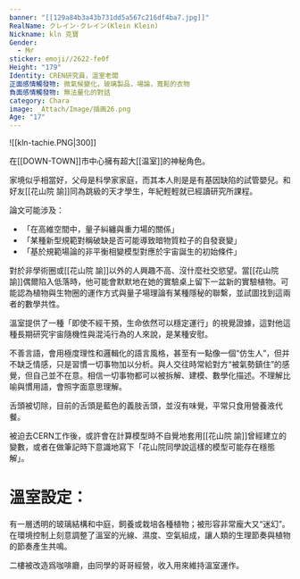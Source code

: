 ```yaml
---
banner: "[[129a84b3a43b731dd5a567c216df4ba7.jpg]]"
RealName: クレイン·クレイン(Klein Klein)
Nickname: kln 克寶
Gender:
  - M♂
sticker: emoji//2622-fe0f
Height: "179"
Identity: CREN研究員，溫室老闆
正面感情觸發物: 微氣候變化，玻璃製品，場論，寬鬆的衣物
負面感情觸發物: 無法量化的對話
category: Chara
image: _Attach/Image/插画26.png
Age: "17"
---
```


![[kln-tachie.PNG|300]]

在[[DOWN-TOWN]]市中心擁有超大[[温室]]的神秘角色。

家境似乎相當好，父母是科學家家庭，而其本人則是是有基因缺陷的試管嬰兒。和好友[[花山院 諭]]同為跳級的天才學生，年紀輕輕就已經讀研究所課程。

論文可能涉及：

- 「在高維空間中，量子糾纏與重力場的關係」
- 「某種新型規範對稱破缺是否可能導致暗物質粒子的自發衰變」
- 「基於規範場論的非平衡相變模型對應於宇宙誕生的初始條件」

對於非學術圈或[[花山院 諭]]以外的人興趣不高、沒什麼社交慾望。當[[花山院 諭]]偶爾陷入低落時，他可能會默默地在她的實驗桌上留下一盆新的實驗植物。可能認為植物與生物圈的運作方式與量子場理論有某種隱秘的聯繫，並試圖找到這兩者的數學共性。

溫室提供了一種「即使不經干預，生命依然可以穩定運行」的視覺證據，這對他這種長期研究宇宙隨機性與混沌行為的人來說，是某種安慰。

不善言語，會用極度理性和邏輯化的語言風格，甚至有一點像一個“仿生人”，但并不缺乏情感，只是習慣一切事物加以分析。與人交往時常給對方“被氣勢鎮住”的感覺，但自己並不在意。相信一切事物都可以被拆解、建模、數學化描述。不理解比喻與慣用語，會照字面意思理解。

舌頭被切除，目前的舌頭是藍色的義肢舌頭，並沒有味覺，平常只食用營養液代餐。

被迫去CERN工作後，或許會在計算模型時不自覺地套用[[花山院 諭]]曾經建立的變數，或者在做筆記時下意識地寫下「花山院同學說這樣的模型可能存在穩態解」。
# 溫室設定：

有一層透明的玻璃結構和中庭，飼養或栽培各種植物；被形容非常龐大又“迷幻”。在環境控制上刻意調整了溫室的光線、濕度、空氣組成，讓人類的生理節奏與植物的節奏產生共鳴。

二樓被改造爲咖啡廳，由同學的哥哥經營，收入用來維持溫室運作。